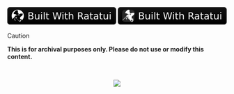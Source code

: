 <img src="https://raw.githubusercontent.com/harilvfs/assets/refs/heads/main/ratatui-badge.svg"/>
<img src="https://raw.githubusercontent.com/harilvfs/assets/refs/heads/main/ratatui-badge1.svg"/>


> [!CAUTION]
> **This is for archival purposes only. Please do not use or modify this content.**

<br>

<p align="center">
<a href="https://discord.com/invite/8NJWstnUHd">
<img src="https://invidget.switchblade.xyz/8NJWstnUHd" width="350">
</a>
</p>
